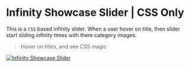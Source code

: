 # Infinity Showcase Slider | CSS Only

This is a `CSS` based infinity slider. When a user hover on title, then slider start sliding infinity times with there category images.

> Hover on titles, and see CSS magic

[![Infinity Showcase Slider](./assets/images/og/og-images.jpg?raw=true "Infinity Showcase Slider")](https://infinity-showcase-slider.netlify.app/)